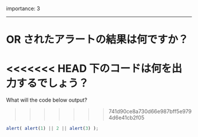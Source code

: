 importance: 3

---

# OR されたアラートの結果は何ですか？

<<<<<<< HEAD
下のコードは何を出力するでしょう？
=======
What will the code below output?
>>>>>>> 741d90ce8a730d66e987bff5e9794d6e41cb2f05

```js
alert( alert(1) || 2 || alert(3) );
```
